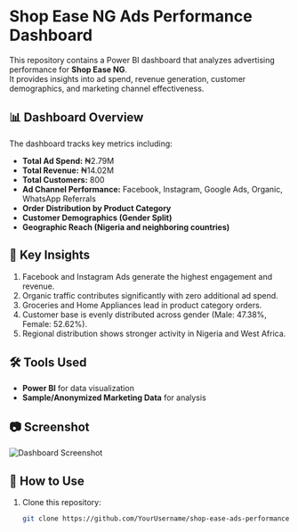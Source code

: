 # Shop Ease NG Ads Performance Dashboard  

This repository contains a Power BI dashboard that analyzes advertising performance for **Shop Ease NG**.  
It provides insights into ad spend, revenue generation, customer demographics, and marketing channel effectiveness.  

## 📊 Dashboard Overview  
The dashboard tracks key metrics including:  
- **Total Ad Spend:** ₦2.79M  
- **Total Revenue:** ₦14.02M  
- **Total Customers:** 800  
- **Ad Channel Performance:** Facebook, Instagram, Google Ads, Organic, WhatsApp Referrals  
- **Order Distribution by Product Category**  
- **Customer Demographics (Gender Split)**  
- **Geographic Reach (Nigeria and neighboring countries)**  

## 🔑 Key Insights  
1. Facebook and Instagram Ads generate the highest engagement and revenue.  
2. Organic traffic contributes significantly with zero additional ad spend.  
3. Groceries and Home Appliances lead in product category orders.  
4. Customer base is evenly distributed across gender (Male: 47.38%, Female: 52.62%).  
5. Regional distribution shows stronger activity in Nigeria and West Africa.  

## 🛠️ Tools Used  
- **Power BI** for data visualization  
- **Sample/Anonymized Marketing Data** for analysis  

## 📷 Screenshot  
![Dashboard Screenshot](Screenshot.jpg)  

## 🚀 How to Use  
1. Clone this repository:  
   ```bash
   git clone https://github.com/YourUsername/shop-ease-ads-performance-dashboard.git
